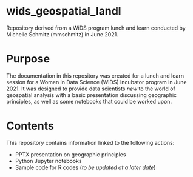 # wids_geospatial_landl
Repository derived from a WiDS program lunch and learn conducted by Michelle Schmitz (mmschmitz) in June 2021.

# Purpose
The documentation in this repository was created for a lunch and learn session for a Women in Data Science (WiDS) Incubator program in June 2021. It was designed to provide data scientists _new_ to the world of geospatial analysis with a basic presentation discussing geographic principles, as well as some notebooks that could be worked upon.

# Contents
This repository contains information linked to the following actions:
* PPTX presentation on geographic principles
* Python Jupyter notebooks
* Sample code for R codes (*to be updated at a later date*)
